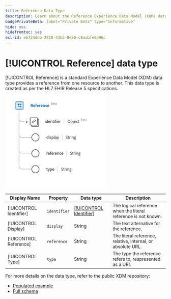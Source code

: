 ```yaml
---
title: Reference Data Type
description: Learn about the Reference Experience Data Model (XDM) data type.
badgePrivateBeta: label="Private Beta" type="Informative"
hide: yes
hidefromtoc: yes
exl-id: eb724dbb-2918-43b5-8e50-c8aabfe6e96c
---
```

# [!UICONTROL Reference] data type

[!UICONTROL Reference] is a standard Experience Data Model (XDM) data type provides a reference from one resource to another. This data type is created as per the HL7 FHIR Release 5 specifications.

![Reference data type structure](../../../images/healthcare/data-types/reference.png)

| Display Name | Property | Data type | Description |
| --- | --- | --- | --- |
| [!UICONTROL Identifier] | `identifier` | [[!UICONTROL Identifier]](../data-types/identifier.md) | The logical reference when the literal reference is not known. |
| [!UICONTROL Display] | `display` | String | The text alternative for the reference. |
| [!UICONTROL Reference] | `reference` | String | The literal reference, relative, internal, or absolute URL. |
| [!UICONTROL Type] | `type` | String | The type the reference refers to, respresented as a URI. |

For more details on the data type, refer to the public XDM repository:

* [Populated example](https://github.com/adobe/xdm/blob/master/extensions/industry/healthcare/fhir/datatypes/reference.example.1.json)
* [Full schema](https://github.com/adobe/xdm/blob/master/extensions/industry/healthcare/fhir/datatypes/reference.schema.json)
